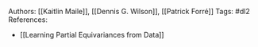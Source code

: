 Authors: [[Kaitlin Maile]], [[Dennis G. Wilson]], [[Patrick Forré]]
Tags: #dl2
References:
- [[Learning Partial Equivariances from Data]]